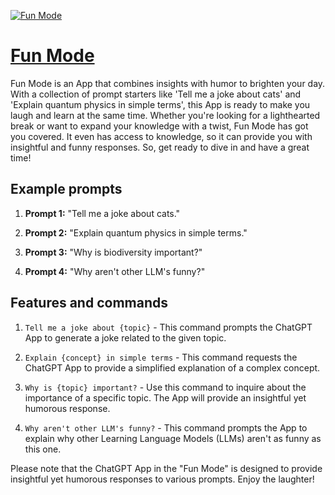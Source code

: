 [![Fun Mode](https://files.oaiusercontent.com/file-Gg5JFtYQ6RGQH2hc5JgV6bDr?se=2123-10-17T00%3A25%3A32Z&sp=r&sv=2021-08-06&sr=b&rscc=max-age%3D31536000%2C%20immutable&rscd=attachment%3B%20filename%3D1c0404a4-0c65-4c3d-b0c8-f4255f7d6943.png&sig=DFzVpDSSkemPPvwRqoyr1zD6hjw4HsZ/2Y8OYXMnhro%3D)](https://chat.openai.com/g/g-wscLOMf0J-fun-mode)

# [Fun Mode](https://chat.openai.com/g/g-wscLOMf0J-fun-mode)

Fun Mode is an App that combines insights with humor to brighten your day. With a collection of prompt starters like 'Tell me a joke about cats' and 'Explain quantum physics in simple terms', this App is ready to make you laugh and learn at the same time. Whether you're looking for a lighthearted break or want to expand your knowledge with a twist, Fun Mode has got you covered. It even has access to knowledge, so it can provide you with insightful and funny responses. So, get ready to dive in and have a great time!

## Example prompts

1. **Prompt 1:** "Tell me a joke about cats."

2. **Prompt 2:** "Explain quantum physics in simple terms."

3. **Prompt 3:** "Why is biodiversity important?"

4. **Prompt 4:** "Why aren't other LLM's funny?"

## Features and commands

1. `Tell me a joke about {topic}` - This command prompts the ChatGPT App to generate a joke related to the given topic.

2. `Explain {concept} in simple terms` - This command requests the ChatGPT App to provide a simplified explanation of a complex concept.

3. `Why is {topic} important?` - Use this command to inquire about the importance of a specific topic. The App will provide an insightful yet humorous response.

4. `Why aren't other LLM's funny?` - This command prompts the App to explain why other Learning Language Models (LLMs) aren't as funny as this one.

Please note that the ChatGPT App in the "Fun Mode" is designed to provide insightful yet humorous responses to various prompts. Enjoy the laughter!